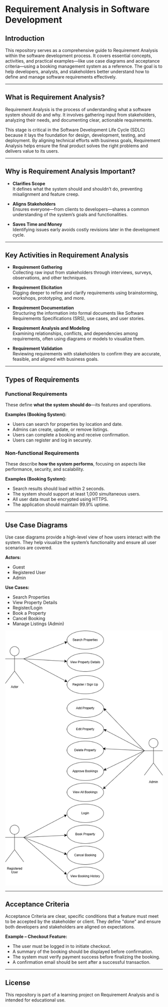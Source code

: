 # Requirement Analysis in Software Development

## Introduction

This repository serves as a comprehensive guide to Requirement Analysis within the software development process. It covers essential concepts, activities, and practical examples—like use case diagrams and acceptance criteria—using a booking management system as a reference. The goal is to help developers, analysts, and stakeholders better understand how to define and manage software requirements effectively.

---

## What is Requirement Analysis?

Requirement Analysis is the process of understanding what a software system should do and why. It involves gathering input from stakeholders, analyzing their needs, and documenting clear, actionable requirements.

This stage is critical in the Software Development Life Cycle (SDLC) because it lays the foundation for design, development, testing, and deployment. By aligning technical efforts with business goals, Requirement Analysis helps ensure the final product solves the right problems and delivers value to its users.

---

## Why is Requirement Analysis Important?

- **Clarifies Scope**  
  It defines what the system should and shouldn’t do, preventing misalignment and feature creep.

- **Aligns Stakeholders**  
  Ensures everyone—from clients to developers—shares a common understanding of the system’s goals and functionalities.

- **Saves Time and Money**  
  Identifying issues early avoids costly revisions later in the development cycle.

---

## Key Activities in Requirement Analysis

- **Requirement Gathering**  
  Collecting raw input from stakeholders through interviews, surveys, observations, and other techniques.

- **Requirement Elicitation**  
  Digging deeper to refine and clarify requirements using brainstorming, workshops, prototyping, and more.

- **Requirement Documentation**  
  Structuring the information into formal documents like Software Requirements Specifications (SRS), use cases, and user stories.

- **Requirement Analysis and Modeling**  
  Examining relationships, conflicts, and dependencies among requirements, often using diagrams or models to visualize them.

- **Requirement Validation**  
  Reviewing requirements with stakeholders to confirm they are accurate, feasible, and aligned with business goals.

---

## Types of Requirements

### Functional Requirements

These define **what the system should do**—its features and operations.

**Examples (Booking System):**
- Users can search for properties by location and date.
- Admins can create, update, or remove listings.
- Users can complete a booking and receive confirmation.
- Users can register and log in securely.

### Non-functional Requirements

These describe **how the system performs**, focusing on aspects like performance, security, and scalability.

**Examples (Booking System):**
- Search results should load within 2 seconds.
- The system should support at least 1,000 simultaneous users.
- All user data must be encrypted using HTTPS.
- The application should maintain 99.9% uptime.

---

## Use Case Diagrams

Use case diagrams provide a high-level view of how users interact with the system. They help visualize the system’s functionality and ensure all user scenarios are covered.

**Actors:**
- Guest
- Registered User
- Admin

**Use Cases:**
- Search Properties
- View Property Details
- Register/Login
- Book a Property
- Cancel Booking
- Manage Listings (Admin)

![Use Case Diagram](alx-booking-uc.png)

---

## Acceptance Criteria

Acceptance Criteria are clear, specific conditions that a feature must meet to be accepted by the stakeholder or client. They define "done" and ensure both developers and stakeholders are aligned on expectations.

**Example – Checkout Feature:**
- The user must be logged in to initiate checkout.
- A summary of the booking should be displayed before confirmation.
- The system must verify payment success before finalizing the booking.
- A confirmation email should be sent after a successful transaction.

---

## License

This repository is part of a learning project on Requirement Analysis and is intended for educational use.
